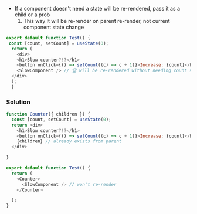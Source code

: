 
- If a component doesn't need a state will be re-rendered, pass it as a child or a prob
    1.  This way It will be re-render on parent re-render, not current component state change

```js
export default function Test() {
 const [count, setCount] = useState(0);
  return (
    <div>
    <h1>Slow counter?!?</h1>
    <button onClick={() => setCount((c) => c + 1)}>Increase: {count}</button>
    <SlowComponent /> // 🏆 will be re-rendered without needing count state
  </div>
  );
  }
```

### Solution

```js
function Counter({ children }) {
  const [count, setCount] = useState(0);
  return <div>
    <h1>Slow counter?!?</h1>
    <button onClick={() => setCount((c) => c + 1)}>Increase: {count}</button>
    {children} // already exists from parent
  </div>

}

export default function Test() {
  return (
    <Counter>
      <SlowComponent /> // won't re-render
    </Counter>

  );
}

```

